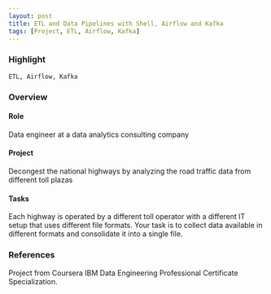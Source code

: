 ```yaml
---
layout: post
title: ETL and Data Pipelines with Shell, Airflow and Kafka
tags: [Project, ETL, Airflow, Kafka]
---
```


### Highlight

```text
ETL, Airflow, Kafka
```

### Overview

#### Role

Data engineer at a data analytics consulting company

#### Project

Decongest the national highways by analyzing the road traffic data from different toll plazas

#### Tasks

Each highway is operated by a different toll operator with a different IT setup that uses different file formats. Your task is to collect data available in different formats and consolidate it into a single file.

### References

Project from Coursera IBM Data Engineering Professional Certificate Specialization.
